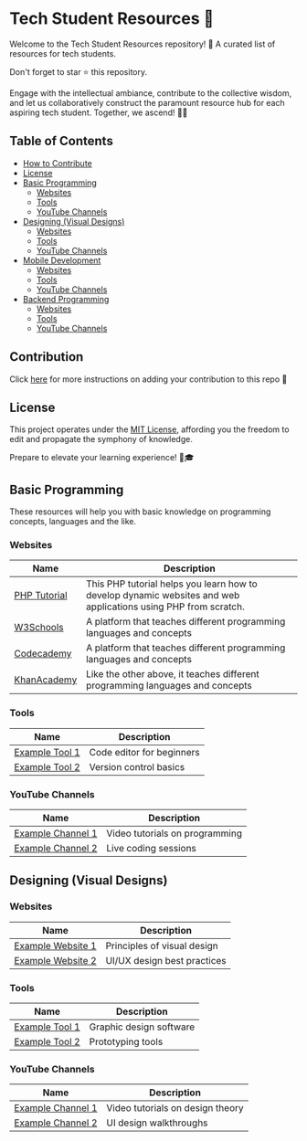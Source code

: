 # Tech Student Resources 🚀

Welcome to the Tech Student Resources repository! 🎉 A curated list of resources for tech students.

Don't forget to star ⭐ this repository.

Engage with the intellectual ambiance, contribute to the collective wisdom, and let us collaboratively construct the paramount resource hub for each aspiring tech student. Together, we ascend! 🚀✨

## Table of Contents

- [How to Contribute](#contribution)
- [License](#license)
- [Basic Programming](#basic-programming)
  - [Websites](#websites)
  - [Tools](#tools)
  - [YouTube Channels](#youtube-channels)
- [Designing (Visual Designs)](#designing-visual-designs)
  - [Websites](#websites-1)
  - [Tools](#tools-1)
  - [YouTube Channels](#youtube-channels-1)
- [Mobile Development](#mobile-development)
  - [Websites](#websites-2)
  - [Tools](#tools-2)
  - [YouTube Channels](#youtube-channels-2)
- [Backend Programming](#backend-programming)
  - [Websites](#websites-3)
  - [Tools](#tools-3)
  - [YouTube Channels](#youtube-channels-3)

## Contribution

Click [here](CONTRIBUTING.md) for more instructions on adding your contribution to this repo 🌟

## License

This project operates under the [MIT License](LICENSE.md), affording you the freedom to edit and propagate the symphony of knowledge.

Prepare to elevate your learning experience! 🚀🎓

## Basic Programming

These resources will help you with basic knowledge on programming concepts, languages and the like.

### Websites

| Name                   | Description                       |
| ---------------------- | --------------------------------- |
| [PHP Tutorial](https://www.phptutorial.net/) | This PHP tutorial helps you learn how to develop dynamic websites and web applications using PHP from scratch.     |
| [W3Schools](https://www.w3schools.com/) | A platform that teaches different programming languages and concepts|
| [Codecademy](https://www.codecademy.com/) | A platform that teaches different programming languages and concepts |
| [KhanAcademy](https://www.khanacademy.org/) | Like the other above, it teaches different programming languages and concepts |

### Tools

| Name                   | Description                       |
| ---------------------- | --------------------------------- |
| [Example Tool 1](#)    | Code editor for beginners         |
| [Example Tool 2](#)    | Version control basics            |

### YouTube Channels

| Name                          | Description                       |
| ----------------------------- | --------------------------------- |
| [Example Channel 1](#)        | Video tutorials on programming    |
| [Example Channel 2](#)        | Live coding sessions              |

## Designing (Visual Designs)

### Websites

| Name                   | Description                       |
| ---------------------- | --------------------------------- |
| [Example Website 1](#) | Principles of visual design       |
| [Example Website 2](#) | UI/UX design best practices       |

### Tools

| Name                   | Description                       |
| ---------------------- | --------------------------------- |
| [Example Tool 1](#)    | Graphic design software           |
| [Example Tool 2](#)    | Prototyping tools                 |

### YouTube Channels

| Name                          | Description                       |
| ----------------------------- | --------------------------------- |
| [Example Channel 1](#)        | Video tutorials on design theory  |
| [Example Channel 2](#)        | UI design walkthroughs            |
